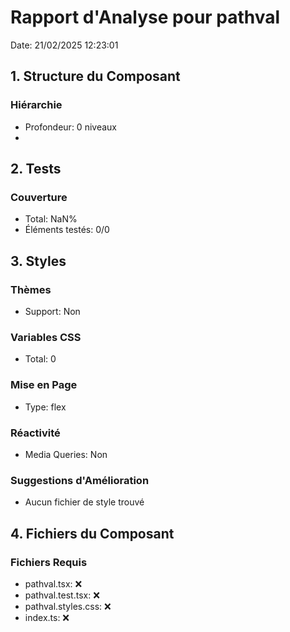 # Rapport d'Analyse pour pathval

Date: 21/02/2025 12:23:01

## 1. Structure du Composant

### Hiérarchie

- Profondeur: 0 niveaux
- <jake>

## 2. Tests

### Couverture

- Total: NaN%
- Éléments testés: 0/0

## 3. Styles

### Thèmes

- Support: Non

### Variables CSS

- Total: 0

### Mise en Page

- Type: flex

### Réactivité

- Media Queries: Non

### Suggestions d'Amélioration

- Aucun fichier de style trouvé

## 4. Fichiers du Composant

### Fichiers Requis

- pathval.tsx: ❌
- pathval.test.tsx: ❌
- pathval.styles.css: ❌
- index.ts: ❌

